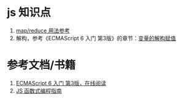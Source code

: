 # js 知识点
1. [map/reduce 用法参考](https://www.liaoxuefeng.com/wiki/001434446689867b27157e896e74d51a89c25cc8b43bdb3000/001435119854495d29b9b3d7028477a96ed74db95032675000)
1. 解构，参考《ECMAScript 6 入门 第3版》的章节：[变量的解构赋值](http://es6.ruanyifeng.com/#docs/destructuring)

# 参考文档/书籍
1. [ECMAScript 6 入门 第3版，在线阅读](http://es6.ruanyifeng.com/)
1. [JS 函数式编程指南](https://llh911001.gitbooks.io/mostly-adequate-guide-chinese/content/)
